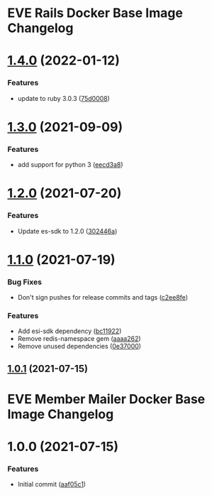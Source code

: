 # EVE Rails Docker Base Image Changelog

# [1.4.0](https://github.com/bokoboshahni/eve-rails-docker-base/compare/v1.3.0...v1.4.0) (2022-01-12)


### Features

* update to ruby 3.0.3 ([75d0008](https://github.com/bokoboshahni/eve-rails-docker-base/commit/75d0008d801069118a57520e2873173a0cdf4bd7))

# [1.3.0](https://github.com/bokoboshahni/eve-rails-docker-base/compare/v1.2.0...v1.3.0) (2021-09-09)


### Features

* add support for python 3 ([eecd3a8](https://github.com/bokoboshahni/eve-rails-docker-base/commit/eecd3a8d0c5130f868f45178d8c95fdf8dcfde14))

# [1.2.0](https://github.com/bokoboshahni/eve-rails-docker-base/compare/v1.1.0...v1.2.0) (2021-07-20)


### Features

* Update es-sdk to 1.2.0 ([302446a](https://github.com/bokoboshahni/eve-rails-docker-base/commit/302446a6d7852609e0fedd6873b2f71ce72f9605))

# [1.1.0](https://github.com/bokoboshahni/eve-rails-docker-base/compare/v1.0.1...v1.1.0) (2021-07-19)


### Bug Fixes

* Don't sign pushes for release commits and tags ([c2ee8fe](https://github.com/bokoboshahni/eve-rails-docker-base/commit/c2ee8feb3e75cdc7ea45688c5facb91f269e7641))


### Features

* Add esi-sdk dependency ([bc11922](https://github.com/bokoboshahni/eve-rails-docker-base/commit/bc119229611588d606314e75ba4be63de860802a))
* Remove redis-namespace gem ([aaaa262](https://github.com/bokoboshahni/eve-rails-docker-base/commit/aaaa2623ebd0f8687801bf866686a7a5c8243782))
* Remove unused dependencies ([0e37000](https://github.com/bokoboshahni/eve-rails-docker-base/commit/0e3700020634f2e34dcbbcd4696c85d2a0023e7d))

## [1.0.1](https://github.com/bokoboshahni/eve-rails-docker-base/compare/v1.0.0...v1.0.1) (2021-07-15)

# EVE Member Mailer Docker Base Image Changelog

# 1.0.0 (2021-07-15)


### Features

* Initial commit ([aaf05c1](https://github.com/bokoboshahni/eve-rails-docker-base/commit/aaf05c128155c7e19a35ac821460e93709f54782))
